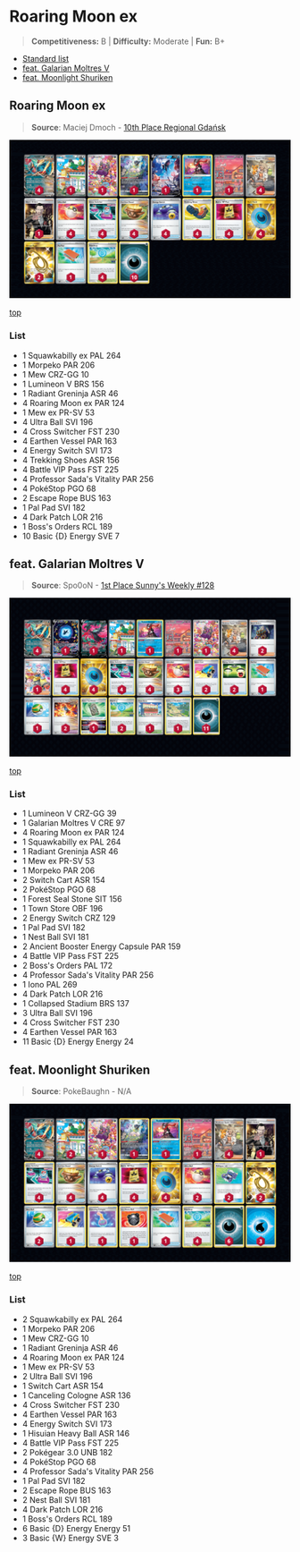 # Roaring Moon ex

> **Competitiveness:** B | **Difficulty:** Moderate | **Fun:** B+

* [Standard list](#roaring-moon-ex-1)
* [feat. Galarian Moltres V](#feat-galarian-moltres-v)
* [feat. Moonlight Shuriken](#feat-moonlight-shuriken)

## Roaring Moon ex

> **Source**: Maciej Dmoch - [10th Place Regional Gdańsk](https://limitlesstcg.com/decks/list/9256)

![decklist](../../!Images/Standard/8BST-PAR/Roaring%20Moon%20ex.png)

[top](#roaring-moon-ex)

### List
* 1 Squawkabilly ex PAL 264
* 1 Morpeko PAR 206
* 1 Mew CRZ-GG 10
* 1 Lumineon V BRS 156
* 1 Radiant Greninja ASR 46
* 4 Roaring Moon ex PAR 124
* 1 Mew ex PR-SV 53
* 4 Ultra Ball SVI 196
* 4 Cross Switcher FST 230
* 4 Earthen Vessel PAR 163
* 4 Energy Switch SVI 173
* 4 Trekking Shoes ASR 156
* 4 Battle VIP Pass FST 225
* 4 Professor Sada's Vitality PAR 256
* 4 PokéStop PGO 68
* 2 Escape Rope BUS 163
* 1 Pal Pad SVI 182
* 4 Dark Patch LOR 216
* 1 Boss's Orders RCL 189
* 10 Basic {D} Energy SVE 7

## feat. Galarian Moltres V

> **Source**: Spo0oN - [1st Place Sunny's Weekly #128](https://play.limitlesstcg.com/tournament/65406461d7692a05c4643768/player/spo0on/decklist)

![decklist](../../!Images/Standard/8BST-PAR/Roaring%20Moon-Galarian%20Moltres.png)

[top](#roaring-moon-ex)

### List
* 1 Lumineon V CRZ-GG 39
* 1 Galarian Moltres V CRE 97
* 4 Roaring Moon ex PAR 124
* 1 Squawkabilly ex PAL 264
* 1 Radiant Greninja ASR 46
* 1 Mew ex PR-SV 53
* 1 Morpeko PAR 206
* 2 Switch Cart ASR 154
* 2 PokéStop PGO 68
* 1 Forest Seal Stone SIT 156
* 1 Town Store OBF 196
* 2 Energy Switch CRZ 129
* 1 Pal Pad SVI 182
* 1 Nest Ball SVI 181
* 2 Ancient Booster Energy Capsule PAR 159
* 4 Battle VIP Pass FST 225
* 2 Boss's Orders PAL 172
* 4 Professor Sada's Vitality PAR 256
* 1 Iono PAL 269
* 4 Dark Patch LOR 216
* 1 Collapsed Stadium BRS 137
* 3 Ultra Ball SVI 196
* 4 Cross Switcher FST 230
* 4 Earthen Vessel PAR 163
* 11 Basic {D} Energy Energy 24

## feat. Moonlight Shuriken

> **Source**: PokeBaughn - N/A

![decklist](../../!Images/Standard/8BST-PAR/Roaring%20Moon%20ex%20Water.png)

[top](#roaring-moon-ex)

### List
* 2 Squawkabilly ex PAL 264
* 1 Morpeko PAR 206
* 1 Mew CRZ-GG 10
* 1 Radiant Greninja ASR 46
* 4 Roaring Moon ex PAR 124
* 1 Mew ex PR-SV 53
* 2 Ultra Ball SVI 196
* 1 Switch Cart ASR 154
* 1 Canceling Cologne ASR 136
* 4 Cross Switcher FST 230
* 4 Earthen Vessel PAR 163
* 4 Energy Switch SVI 173
* 1 Hisuian Heavy Ball ASR 146
* 4 Battle VIP Pass FST 225
* 2 Pokégear 3.0 UNB 182
* 4 PokéStop PGO 68
* 4 Professor Sada's Vitality PAR 256
* 1 Pal Pad SVI 182
* 2 Escape Rope BUS 163
* 2 Nest Ball SVI 181
* 4 Dark Patch LOR 216
* 1 Boss's Orders RCL 189
* 6 Basic {D} Energy Energy 51
* 3 Basic {W} Energy SVE 3
